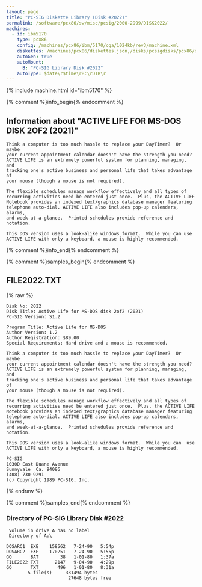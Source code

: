 ```yaml
---
layout: page
title: "PC-SIG Diskette Library (Disk #2022)"
permalink: /software/pcx86/sw/misc/pcsig/2000-2999/DISK2022/
machines:
  - id: ibm5170
    type: pcx86
    config: /machines/pcx86/ibm/5170/cga/1024kb/rev3/machine.xml
    diskettes: /machines/pcx86/diskettes.json,/disks/pcsigdisks/pcx86/diskettes.json
    autoGen: true
    autoMount:
      B: "PC-SIG Library Disk #2022"
    autoType: $date\r$time\rB:\rDIR\r
---
```


{% include machine.html id="ibm5170" %}

{% comment %}info_begin{% endcomment %}

## Information about "ACTIVE LIFE FOR MS-DOS DISK 2OF2 (2021)"

    Think a computer is too much hassle to replace your DayTimer?  Or maybe
    your current appointment calendar doesn't have the strength you need?
    ACTIVE LIFE is an extremely powerful system for planning, managing, and
    tracking one's active business and personal life that takes advantage of
    your mouse (though a mouse is not required).
    
    The flexible schedules manage workflow effectively and all types of
    recurring activities need be entered just once.  Plus, the ACTIVE LIFE
    Notebook provides an indexed text/graphics database manager featuring
    telephone auto-dial. ACTIVE LIFE also includes pop-up calendars, alarms,
    and week-at-a-glance.  Printed schedules provide reference and notation.
    
    This DOS version uses a look-alike windows format.  While you can use
    ACTIVE LIFE with only a keyboard, a mouse is highly recommended.
{% comment %}info_end{% endcomment %}

{% comment %}samples_begin{% endcomment %}

## FILE2022.TXT

{% raw %}
```
Disk No: 2022                                                           
Disk Title: Active Life for MS-DOS disk 2of2 (2021)                     
PC-SIG Version: S1.2                                                    
                                                                        
Program Title: Active Life for MS-DOS                                   
Author Version: 1.2                                                     
Author Registration: $89.00                                             
Special Requirements: Hard drive and a mouse is recommended.            
                                                                        
Think a computer is too much hassle to replace your DayTimer?  Or maybe 
your current appointment calendar doesn't have the strength you need?   
ACTIVE LIFE is an extremely powerful system for planning, managing, and 
tracking one's active business and personal life that takes advantage of
your mouse (though a mouse is not required).                            
                                                                        
The flexible schedules manage workflow effectively and all types of     
recurring activities need be entered just once.  Plus, the ACTIVE LIFE  
Notebook provides an indexed text/graphics database manager featuring   
telephone auto-dial. ACTIVE LIFE also includes pop-up calendars, alarms,
and week-at-a-glance.  Printed schedules provide reference and notation.
                                                                        
This DOS version uses a look-alike windows format.  While you can  use  
ACTIVE LIFE with only a keyboard, a mouse is highly recommended.        
                                                                        
PC-SIG                                                                  
1030D East Duane Avenue                                                 
Sunnyvale  Ca. 94086                                                    
(408) 730-9291                                                          
(c) Copyright 1989 PC-SIG, Inc.                                         
```
{% endraw %}

{% comment %}samples_end{% endcomment %}

### Directory of PC-SIG Library Disk #2022

     Volume in drive A has no label
     Directory of A:\

    DOSARC1  EXE    158562   7-24-90   5:54p
    DOSARC2  EXE    170251   7-24-90   5:55p
    GO       BAT        38   1-01-80   1:37a
    FILE2022 TXT      2147   9-04-90   4:29p
    GO       TXT       496   1-01-80   8:31a
            5 file(s)     331494 bytes
                           27648 bytes free
